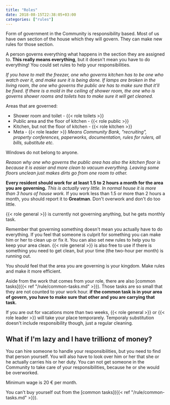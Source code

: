 ```yaml
---
title: "Roles"
date: 2018-08-15T22:38:05+03:00
categories: ["rules"] 
---
```

Form of government in the Community is responsibility based. Most of us have own section of the house which they will govern. They can make new rules for those section.

A person governs everything what happens in the section they are assigned to. **This really means everything**, but it doesn't mean you have to do everything! You could set rules to help your responsibilities.

*If you have to melt the freezer, one who governs kitchen has to be one who watch over it, and make sure it is being done. If lamps are broken in the living room, the one who governs the public are has to make sure that it'll be fixed. If there is a mold in the ceiling of shower room, the one who is governs shower rooms and toilets has to make sure it will get cleaned.*

Areas that are governed:

  - Shower room and toilet - {{< role toilets >}}
  - Public area and the floor of kitchen - {{< role public >}}
  - Kitchen, but not the floor of kitchen - {{< role kitchen >}} 
  - Meta - {{< role leader >}} *Means Community Bank, "recruiting", property conferences, paperworks, documentation, rules for rulers, all bills, substitute etc.*

Windows do not belong to anyone.

*Reason why one who governs the public area has also the kitchen floor is because it is easier and more clean to vacuum everything. Leaving some floors unclean just makes dirts go from one room to other.*

**Every resident should work for at least 1.5 to 2 hours a month for the area you are governing.** *This is actually very little. In normal house it is more than 3 hours of house work.* If you work less than 1.5 or more than 2 hours a month, you should report it to **Greatman**. Don't overwork and don't do too little.

{{< role general >}} is currently not governing anything, but he gets monthly task.

Remember that governing something doesn't mean you actually have to do everything. If you feel that someone is culprit for something you can make him or her to clean up or fix it. You can also set new rules to help you to keep your area clean. {{< role general >}} is also free to use if there is something you need to get clean, but your time (the two-hour per month) is running out.

You should feel that the area you are governing is your kingdom. Make rules and make it more efficient.

Aside from the work that comes from your role, there are also [common tasks]({{< ref "/rule/common-tasks.md" >}}). Those tasks are so small that they are not counted to your work hour. **if the common task is in your area of govern, you have to make sure that other and you are carrying that task.**

If you are out for vacations more than two weeks, {{< role general >}} or {{< role leader >}} will take your place temporarely. Temporaly substitution doesn't include responsibility though, just a regular cleaning.

## What if I'm lazy and I have trillionz of money?
You can hire someone to handle your responsibilities, but you need to find that person yourself. You will also have to look over him or her that she or he actually carries his or her duty. You can not get someone in the Community to take care of your responsibilities, because he or she would be overworked.

Minimum wage is 20 € per month.

You can't buy yourself out from the [common tasks]({{< ref "/rule/common-tasks.md" >}}).
